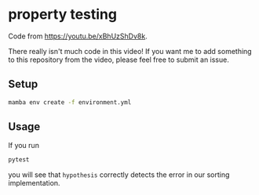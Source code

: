 # property testing

Code from https://youtu.be/xBhUzShDv8k.

There really isn't much code in this video! If you want me to add something to this repository from the video, please feel free to submit an issue.

## Setup

```sh
mamba env create -f environment.yml
```

## Usage

If you run
```sh
pytest
```
you will see that `hypothesis` correctly detects the error in our sorting implementation.
